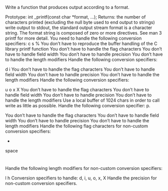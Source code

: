 Write a function that produces output according to a format.

Prototype: int _printf(const char *format, ...);
Returns: the number of characters printed (excluding the null byte used to end output to strings)
write output to stdout, the standard output stream
format is a character string. The format string is composed of zero or more directives. See man 3 printf for more detail. You need to handle the following conversion specifiers:
c
s
%
You don’t have to reproduce the buffer handling of the C library printf function
You don’t have to handle the flag characters
You don’t have to handle field width
You don’t have to handle precision
You don’t have to handle the length modifiers
Handle the following conversion specifiers:

d
i
You don’t have to handle the flag characters
You don’t have to handle field width
You don’t have to handle precision
You don’t have to handle the length modifiers
Handle the following conversion specifiers:

u
o
x
X
You don’t have to handle the flag characters
You don’t have to handle field width
You don’t have to handle precision
You don’t have to handle the length modifiers
Use a local buffer of 1024 chars in order to call write as little as possible.
Handle the following conversion specifier: p.

You don’t have to handle the flag characters
You don’t have to handle field width
You don’t have to handle precision
You don’t have to handle the length modifiers
Handle the following flag characters for non-custom conversion specifiers:

+
space
#
Handle the following length modifiers for non-custom conversion specifiers:

l
h
Conversion specifiers to handle: d, i, u, o, x, X
Handle the precision for non-custom conversion specifiers.
